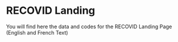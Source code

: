 # RECOVID Landing

You will find here the data and codes for the RECOVID Landing Page (English and French Text)
